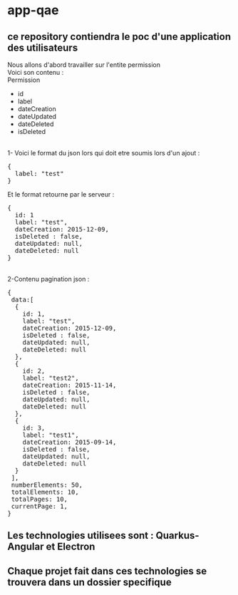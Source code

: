 # app-qae
## ce repository contiendra le poc d'une application des utilisateurs
Nous allons d'abord travailler sur l'entite permission<br>
Voici son contenu : <br>
Permission
  -  id
  -  label
  -  dateCreation
  -  dateUpdated
  -  dateDeleted
  -  isDeleted
<br/>  
1- Voici le format du json lors qui doit etre soumis lors d'un ajout : <br/>
<pre>
{
  label: "test"
}  
</pre>
Et le format retourne par le serveur :
<pre>
{
  id: 1
  label: "test",
  dateCreation: 2015-12-09,
  isDeleted : false,
  dateUpdated: null,
  dateDeleted: null
} 
</pre><br/>
2-Contenu pagination json :
<pre>
{
 data:[
  { 
    id: 1,
    label: "test",
    dateCreation: 2015-12-09,
    isDeleted : false,
    dateUpdated: null,
    dateDeleted: null
  },
  { 
    id: 2,
    label: "test2",
    dateCreation: 2015-11-14,
    isDeleted : false,
    dateUpdated: null,
    dateDeleted: null
  },
  { 
    id: 3,
    label: "test1",
    dateCreation: 2015-09-14,
    isDeleted : false,
    dateUpdated: null,
    dateDeleted: null
  }
 ],
 numberElements: 50,
 totalElements: 10,
 totalPages: 10,
 currentPage: 1,
}
</pre>

## Les technologies utilisees sont : Quarkus-Angular et Electron
## Chaque projet fait dans ces technologies se trouvera dans un dossier specifique
